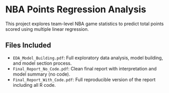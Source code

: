 # NBA Points Regression Analysis
This project explores team-level NBA game statistics to predict total points scored using multiple linear regression.

## Files Included
- `EDA_Model_Building.pdf`: Full exploratory data analysis, model building, and model section process.
- `Final_Report_No_Code.pdf`: Clean final report with interpretation and model summary (no code).
- `Final_Report_With_Code.pdf`: Full reproducible version of the report including all R code.



